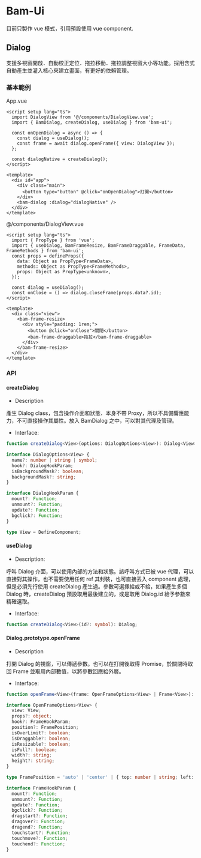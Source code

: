 # Bam-Ui

目前只製作 vue 模式，引用預設使用 vue component.

## Dialog

支援多視窗開啟．自動校正定位．拖拉移動．拖拉調整視窗大小等功能。採用含式自動產生並灌入核心來建立畫面，有更好的依賴管理。

### 基本範例

App.vue

```vue
<script setup lang="ts">
  import DialogView from '@/components/DialogView.vue';
  import { BamDialog, createDialog, useDialog } from 'bam-ui';

  const onOpenDialog = async () => {
    const dialog = useDialog();
    const frame = await dialog.openFrame({ view: DialogView });
  };

  const dialogNative = createDialog();
</script>

<template>
  <div id="app">
    <div class="main">
      <button type="button" @click="onOpenDialog">打開</button>
    </div>
    <bam-dialog :dialog="dialogNative" />
  </div>
</template>
```

@/components/DialogView.vue

```vue
<script setup lang="ts">
  import { PropType } from 'vue';
  import { useDialog, BamFrameResize, BamFrameDraggable, FrameData, FrameMethods } from 'bam-ui';
  const props = defineProps({
    data: Object as PropType<FrameData>,
    methods: Object as PropType<FrameMethods>,
    props: Object as PropType<unknown>,
  });

  const dialog = useDialog();
  const onClose = () => dialog.closeFrame(props.data?.id);
</script>

<template>
  <div class="view">
    <bam-frame-resize>
      <div style="padding: 1rem;">
        <button @click="onClose">關閉</button>
        <bam-frame-draggable>拖拉</bam-frame-draggable>
      </div>
    </bam-frame-resize>
  </div>
</template>
```

### API

#### createDialog

- Description

產生 Dialog class，包含操作介面和狀態．本身不帶 Proxy，所以不具備響應能力，不可直接操作其屬性。放入 BamDialog 之中，可以對其代理及管理。

- Interface:

```ts
function createDialog<View>(options: DialogOptions<View>): Dialog<View>;

interface DialogOptions<View> {
  name?: number | string | symbol;
  hook?: DialogHookParam;
  isBackgroundMask?: boolean;
  backgroundMask?: string;
}

interface DialogHookParam {
  mount?: Function;
  unmount?: Function;
  update?: Function;
  bgclick?: Function;
}

type View = DefineComponent;
```

#### useDialog

- Description:

呼叫 Dialog 介面，可以使用內部的方法和狀態。該呼叫方式已被 vue 代理，可以直接對其操作，也不需要使用任何 ref 其封裝，也可直接丟入 component 處理，但是必須先行使用 createDialog 產生過。參數可選擇給或不給，如果產生多個 Dialog 時，createDialog 預設取用最後建立的，或是取用 Dialog.id 給予參數來精確選取。

- Interface:

```ts
function createDialog<View>(id?: symbol): Dialog;
```

#### Dialog.prototype.openFrame

- Description

打開 Dialog 的視窗，可以傳遞參數。也可以在打開後取得 Promise，於關閉時取回 Frame 並取用內部數值，以將參數回應給外層。

- Interface:

```ts
function openFrame<View>(frame: OpenFrameOptions<View> | Frame<View>): Promise<Frame<View>>;

interface OpenFrameOptions<View> {
  view: View;
  props?: object;
  hook?: FrameHookParam;
  position?: FramePosition;
  isOverLimit?: boolean;
  isDraggable?: boolean;
  isResizable?: boolean;
  isFull?: boolean;
  width?: string;
  height?: string;
}

type FramePosition = 'auto' | 'center' | { top: number | string; left: number | string };

interface FrameHookParam {
  mount?: Function;
  unmount?: Function;
  update?: Function;
  bgclick?: Function;
  dragstart?: Function;
  dragover?: Function;
  dragend?: Function;
  touchstart?: Function;
  touchmove?: Function;
  touchend?: Function;
}
```
